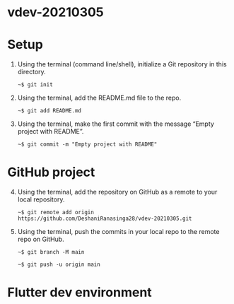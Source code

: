 # vdev-20210305

# Setup

 1. Using the terminal (command line/shell), initialize a Git repository in this directory.

     ` ~$ git init `
 
 2. Using the terminal, add the README.md file to the repo.

     ` ~$ git add README.md `
     
 3. Using the terminal, make the first commit with the message “Empty project with README”.

     ` ~$ git commit -m "Empty project with README" `
     
     

# GitHub project
     
 4. Using the terminal, add the repository on GitHub as a remote to your local repository.

     ` ~$ git remote add origin https://github.com/DeshaniRanasinga28/vdev-20210305.git `
      
 5. Using the terminal, push the commits in your local repo to the remote repo on GitHub.
 
     ` ~$ git branch -M main `

     ` ~$ git push -u origin main `
     
# Flutter dev environment
